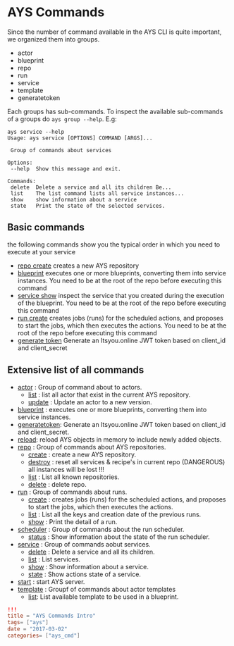 # AYS Commands

Since the number of command available in the AYS CLI is quite important, we organized them into groups.  
 - actor
 - blueprint
 - repo
 - run
 - service
 - template
 - generatetoken

Each groups has sub-commands. To inspect the available sub-commands of a groups do `ays group --help`.
E.g:
```shell
ays service --help
Usage: ays service [OPTIONS] COMMAND [ARGS]...

 Group of commands about services

Options:
 --help  Show this message and exit.

Commands:
 delete  Delete a service and all its children Be...
 list    The list command lists all service instances...
 show    show information about a service
 state   Print the state of the selected services.
```

## Basic commands

the following commands show you the typical order in which you need to execute at your service
- [repo create](repo/create.md) creates a new AYS repository
- [blueprint](blueprint/blueprint.md) executes one or more blueprints, converting them into service instances. You need to be at the root of the repo before executing this command
- [service show](service/show.md) inspect the service that you created during the execution of the blueprint. You need to be at the root of the repo before executing this command
- [run create](run/create.md) creates jobs (runs) for the scheduled actions, and proposes to start the jobs, which then executes the actions. You need to be at the root of the repo before executing this command
- [generate token](generatetoken.md) Generate an Itsyou.online JWT token based on client_id and client_secret

## Extensive list of all commands
- [actor](actor) : Group of command about to actors.
    - [list](actor/list.md) : list all actor that exist in the current AYS repository.
    - [update](actor/update.md) : Update an actor to a new version.
- [blueprint](blueprint/blueprint.md) : executes one or more blueprints, converting them into service instances.
- [generatetoken](generatetoken.md): Generate an Itsyou.online JWT token based on client_id and client_secret.
- [reload](reload.md): reload AYS objects in memory to include newly added objects.
- [repo](repo) : Group of commands about AYS repositories.
    - [create](repo/create.md) : create a new AYS repository.
    - [destroy](repo/destroy.md) : reset all services & recipe's in current repo (DANGEROUS) all instances will be lost !!!
    - [list](repo/list.md) :  List all known repositories.
    - [delete](repo/delete.md) : delete repo.
- [run](run) : Group of commands about runs.
    - [create](run/create.md) : creates jobs (runs) for the scheduled actions, and proposes to start the jobs, which then executes the actions.
    - [list](run/list.md) : List all the keys and creation date of the previous runs.
    - [show](run/show.md) : Print the detail of a run.
- [scheduler](scheduler) : Group of commands about the run scheduler.
    - [status](scheduler/status.md) : Show information about the state of the run scheduler.
- [service](service) : Group of commands aobut services.
    - [delete](service/delete.md) : Delete a service and all its children.
    - [list](service/list.md) : List services.
    - [show](service/show.md) : Show information about a service.
    - [state](service/state.md) : Show actions state of a service.
- [start](start/start.md) : start AYS server.
- [template](template) : Groupf of commands about actor templates
    - [list](template/list): List available template to be used in a blueprint.


```toml
!!!
title = "AYS Commands Intro"
tags= ["ays"]
date = "2017-03-02"
categories= ["ays_cmd"]
```
